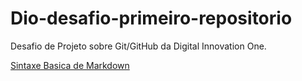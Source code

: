 # Dio-desafio-primeiro-repositorio
Desafio de Projeto sobre Git/GitHub da Digital Innovation One.

[Sintaxe  Basica de Markdown](https://www.markdownguide.org/basic-syntax/)
